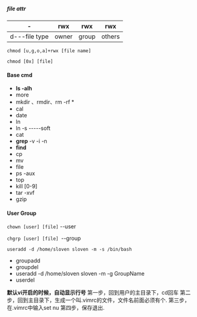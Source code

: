 ##### file attr

|       -       |  rwx  |  rwx  |  rwx   |
| :-----------: | :---: | :---: | :----: |
| d---file type | owner | group | others |

`chmod [u,g,o,a]+rwx [file name]` 

`chmod [0x] [file]`

#### Base cmd

* **ls    -alh**
* more
* mkdir 、rmdir<only empty dir>、rm -rf  *<remove all files>
* cal
* date
* ln <source file> <link file>
* ln -s  <source file> <link file>     -----soft
* cat
* **grep**  -v <show non-matching lines>  -i<ignore case>  -n<line number>
* **find** 
* cp
* mv  <!--rename 、move file-->
* file <!--show file type -->
* ps -aux
* top 
* kill [0-9]<!--9 kill pid absolutely-->
* tar -xvf  
* gzip




#### User Group

`chown [user] [file]` --user

`chgrp [user] [file] `--group

`useradd -d /home/sloven sloven -m -s /bin/bash`

* groupadd
* groupdel
* useradd -d  /home/sloven sloven -m -g GroupName
* userdel



**默认vi开启的时候，自动显示行号**
第一步，回到用户的主目录下，cd回车
第二步，回到主目录下，生成一个叫.vimrc的文件，文件名前面必须有个.
第三步，在.vimrc中输入set nu
第四步，保存退出.



















































